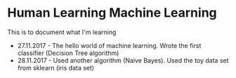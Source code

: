 # Human Learning Machine Learning
This is to document what I'm learning
  - 27.11.2017 - The hello world of machine learning. Wrote the first classifier (Decision Tree algorithm)
  - 28.11.2017 - Used another algorithm (Naive Bayes). Used the toy data set from sklearn (iris data set)
